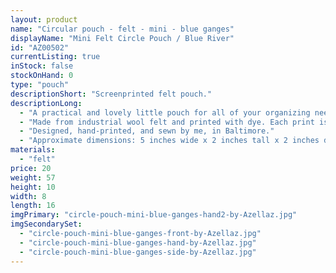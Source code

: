 ```yaml
---
layout: product
name: "Circular pouch - felt - mini - blue ganges"
displayName: "Mini Felt Circle Pouch / Blue River"
id: "AZ00502"
currentListing: true
inStock: false
stockOnHand: 0
type: "pouch"
descriptionShort: "Screenprinted felt pouch."
descriptionLong: 
  - "A practical and lovely little pouch for all of your organizing needs. Great for change, or small craft supplies and tools on the go."
  - "Made from industrial wool felt and printed with dye. Each print is going to be slightly different as the design is much larger than the footprint of the pouch. Nylon YKK zipper."
  - "Designed, hand-printed, and sewn by me, in Baltimore."
  - "Approximate dimensions: 5 inches wide x 2 inches tall x 2 inches deep"
materials: 
  - "felt"
price: 20
weight: 57
height: 10
width: 8
length: 16
imgPrimary: "circle-pouch-mini-blue-ganges-hand2-by-Azellaz.jpg"
imgSecondarySet: 
  - "circle-pouch-mini-blue-ganges-front-by-Azellaz.jpg"
  - "circle-pouch-mini-blue-ganges-hand-by-Azellaz.jpg"
  - "circle-pouch-mini-blue-ganges-side-by-Azellaz.jpg"
---
```

